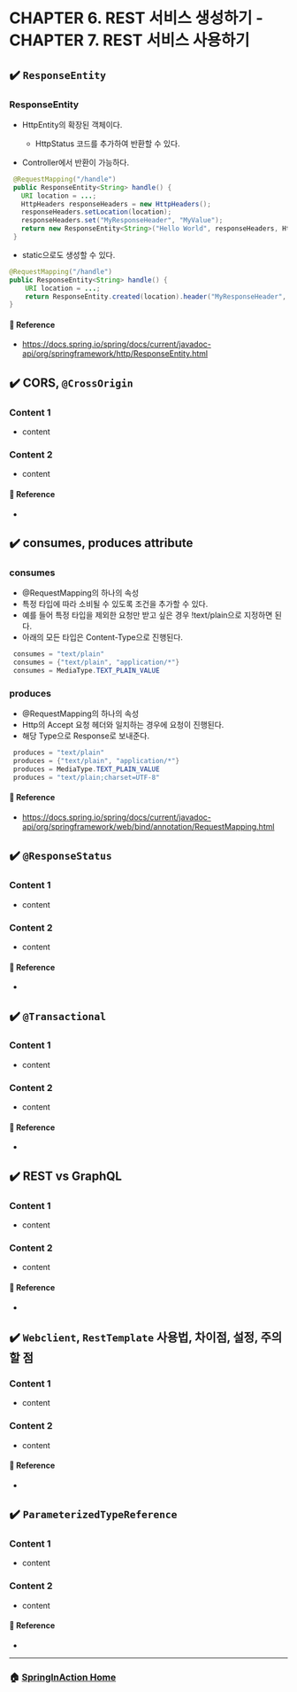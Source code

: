 # CHAPTER 6. REST 서비스 생성하기 - CHAPTER 7. REST 서비스 사용하기
## :heavy_check_mark: `ResponseEntity`
### ResponseEntity
- HttpEntity의 확장된 객체이다.
    - HttpStatus 코드를 추가하여 반환할 수 있다.

- Controller에서 반환이 가능하다.
```java
 @RequestMapping("/handle")
 public ResponseEntity<String> handle() {
   URI location = ...;
   HttpHeaders responseHeaders = new HttpHeaders();
   responseHeaders.setLocation(location);
   responseHeaders.set("MyResponseHeader", "MyValue");
   return new ResponseEntity<String>("Hello World", responseHeaders, HttpStatus.CREATED);
 }
```

- static으로도 생성할 수 있다.
```java
@RequestMapping("/handle")
public ResponseEntity<String> handle() {
	URI location = ...;
	return ResponseEntity.created(location).header("MyResponseHeader", "MyValue").body("Hello World");
}
```

#### :link: Reference
- <https://docs.spring.io/spring/docs/current/javadoc-api/org/springframework/http/ResponseEntity.html>

## :heavy_check_mark: CORS, `@CrossOrigin`
### Content 1
- content

### Content 2
- content

#### :link: Reference
- [](https://github.com/WeareSoft/wwl/tree/master/SpringInAction)


## :heavy_check_mark: consumes, produces attribute
### consumes
- @RequestMapping의 하나의 속성
- 특정 타입에 따라 소비될 수 있도록 조건을 추가할 수 있다.
- 예를 들어 특정 타입을 제외한 요청만 받고 싶은 경우 !text/plain으로 지정하면 된다.
- 아래의 모든 타입은 Content-Type으로 진행된다.

```java
 consumes = "text/plain"
 consumes = {"text/plain", "application/*"}
 consumes = MediaType.TEXT_PLAIN_VALUE
```

### produces
- @RequestMapping의 하나의 속성
- Http의 Accept 요청 헤더와 일치하는 경우에 요청이 진행된다.
- 해당 Type으로 Response로 보내준다.

```java
 produces = "text/plain"
 produces = {"text/plain", "application/*"}
 produces = MediaType.TEXT_PLAIN_VALUE
 produces = "text/plain;charset=UTF-8"
```

#### :link: Reference
- <https://docs.spring.io/spring/docs/current/javadoc-api/org/springframework/web/bind/annotation/RequestMapping.html>

## :heavy_check_mark: `@ResponseStatus`
### Content 1
- content

### Content 2
- content

#### :link: Reference
- [](https://github.com/WeareSoft/wwl/tree/master/SpringInAction)

## :heavy_check_mark: `@Transactional`
<!-- @Transactional 속성, 전파에 대해서 -->
### Content 1
- content

### Content 2
- content

#### :link: Reference
- [](https://github.com/WeareSoft/wwl/tree/master/SpringInAction)


## :heavy_check_mark: REST vs GraphQL
<!-- GraphQL에 대해서 자세히 -->
### Content 1
- content

### Content 2
- content

#### :link: Reference
- [](https://github.com/WeareSoft/wwl/tree/master/SpringInAction)

## :heavy_check_mark: `Webclient`, `RestTemplate` 사용법, 차이점, 설정, 주의할 점
### Content 1
- content

### Content 2
- content

#### :link: Reference
- [](https://github.com/WeareSoft/wwl/tree/master/SpringInAction)

## :heavy_check_mark: `ParameterizedTypeReference`
<!-- (super type token)
참고: effective java -->
### Content 1
- content

### Content 2
- content

#### :link: Reference
- [](https://github.com/WeareSoft/wwl/tree/master/SpringInAction)


---

### :house: [SpringInAction Home](https://github.com/WeareSoft/wwl/tree/master/SpringInAction)
